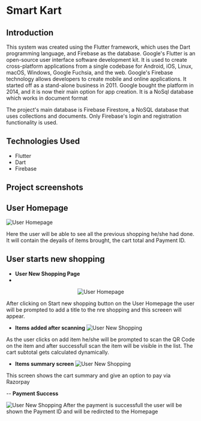 # Smart Kart

## Introduction

This system was created using the Flutter framework, which uses the Dart programming language, and Firebase as the database. Google's Flutter is an open-source user interface software development kit. It is used to create cross-platform applications from a single codebase for Android, iOS, Linux, macOS, Windows, Google Fuchsia, and the web. Google's Firebase technology allows developers to create mobile and online applications. It started off as a stand-alone business in 2011. Google bought the platform in 2014, and it is now their main option for app creation. It is a NoSql database which works in document format

The project's main database is Firebase Firestore, a NoSQL database that uses collections and documents. Only Firebase's login and registration functionality is used.

## Technologies Used

- Flutter
- Dart
- Firebase

## Project screenshots
## User Homepage
![User Homepage](./projectImages//UserHome.jpg?raw=true "Title")

Here the user will be able to see all the previous shopping he/she had done. It will contain the deyails of items brought, the cart total and Payment ID.

## User starts new shopping 
- **User New Shopping Page**
- 
<p align="center">
  <img src="./projectImages/UserHome.jpg?raw=true" alt="User Homepage" title="User Homepage">
</p>

After clicking on Start new shopping button on the User Homepage the user will be prompted to add a title to the nre shopping and this screeen will appear.

- **Items added after scanning**
![User New Shopping](./projectImages//UserShoppingSession.jpg?raw=true "Title")

As the user clicks on add item he/she will be prompted to scan the QR Code on the item and after successfull scan the item will be visible in the list. The cart subtotal gets calculated dynamically.

- **Items summary screen**
![User New Shopping](./projectImages//UserShoppingSummary.jpg?raw=true "Title")

This screen shows the cart summary and give an option to pay via Razorpay

-- **Payment Success**

![User New Shopping](./projectImages//UserPaymentSuccess.jpg?raw=true "Title")
After the payment is successfull the user will be shown the Payment ID and will be redircted to the Homepage




